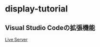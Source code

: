 # display-tutorial

## Visual Studio Codeの拡張機能

[Live Server](https://marketplace.visualstudio.com/items?itemName=ritwickdey.LiveServer)
